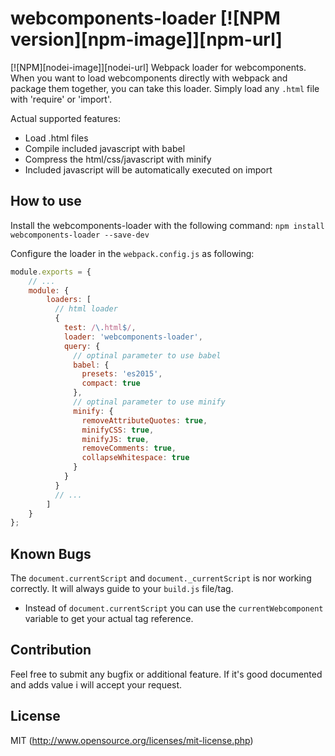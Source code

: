 # webcomponents-loader [![NPM version][npm-image]][npm-url]
[![NPM][nodei-image]][nodei-url]
Webpack loader for webcomponents. When you want to load webcomponents directly with webpack and package them together, you can take this loader. Simply load any `.html` file with 'require' or 'import'.

Actual supported features:
* Load .html files
* Compile included javascript with babel
* Compress the html/css/javascript with minify
* Included javascript will be automatically executed on import

## How to use
Install the webcomponents-loader with the following command:
`npm install webcomponents-loader --save-dev`

Configure the loader in the `webpack.config.js` as following:
```javascript
module.exports = {
    // ...
    module: {
        loaders: [
          // html loader
          {
            test: /\.html$/,
            loader: 'webcomponents-loader',
            query: {
              // optinal parameter to use babel
              babel: {
                presets: 'es2015',
                compact: true
              },
              // optinal parameter to use minify
              minify: {
                removeAttributeQuotes: true,
                minifyCSS: true,
                minifyJS: true,
                removeComments: true,
                collapseWhitespace: true
              }
            }
          }
          // ...
        ]
    }
};

```

## Known Bugs
The `document.currentScript` and `document._currentScript` is nor working correctly. It will always guide to your `build.js` file/tag.
* Instead of `document.currentScript` you can use the `currentWebcomponent` variable to get your actual tag reference.

## Contribution
Feel free to submit any bugfix or additional feature. If it's good documented and adds value i will accept your request.

## License
MIT (http://www.opensource.org/licenses/mit-license.php)
